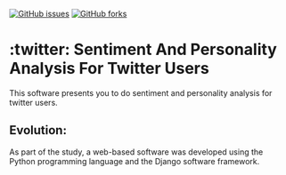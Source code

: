 [![GitHub issues](https://img.shields.io/github/issues/sabrierayozbek/sentiment_and_personality_analysis.svg)](https://github.com/sentiment_and_personality_analysis/issues)
[![GitHub forks](https://img.shields.io/github/forks/sabrierayozbek/sentiment_and_personality_analysis.svg)](https://github.com/sentiment_and_personality_analysis/network)


# :twitter: Sentiment And Personality Analysis For Twitter Users
 This software presents you to do sentiment and personality analysis for twitter users.

## Evolution: 

As part of the study, a web-based software was developed using the Python programming language and the Django software framework. 
